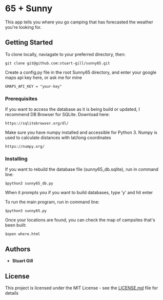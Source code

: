 # 65 + Sunny

This app tells you where you go camping that has forecasted the weather you're looking for.

## Getting Started

To clone locally, naviagate to your preferred directory, then:

```
git clone git@github.com:stuart-gill/sunny65.git
```

Create a config.py file in the root Sunny65 directory, and enter your google maps api key here, or ask me for mine

```
GMAPS_API_KEY = "your-key"
```

### Prerequisites

If you want to access the database as it is being build or updated, I recommend DB Browser for SQLite. Download here:

```
https://sqlitebrowser.org/dl/
```

Make sure you have numpy installed and accessible for Python 3. Numpy is used to calculate distances with lat/long coordinates

```
https://numpy.org/
```

### Installing

If you want to rebuild the database file (sunny65_db.sqlite), run in command line:

```
$python3 sunny65_db.py
```

When it prompts you if you want to build databases, type 'y' and hit enter

To run the main program, run in command line:

```
$python3 sunny65.py
```

Once your locations are found, you can check the map of campsites that's been built:

```
$open where.html
```

## Authors

- **Stuart Gill**

## License

This project is licensed under the MIT License - see the [LICENSE.md](LICENSE.md) file for details
